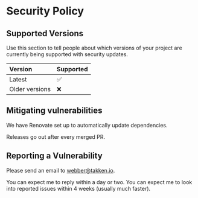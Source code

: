 # Security Policy

## Supported Versions

Use this section to tell people about which versions of your project are
currently being supported with security updates.

| Version        | Supported          |
| :------------- | ------------------ |
| Latest         | :white_check_mark: |
| Older versions | :x:                |

## Mitigating vulnerabilities

We have Renovate set up to automatically update dependencies.

Releases go out after every merged PR.

## Reporting a Vulnerability

Please send an email to [webber@takken.io](mailto:webber@takken.io). 

You can expect me to reply within a day or two. 
You can expect me to look into reported issues within 4 weeks (usually much faster).
